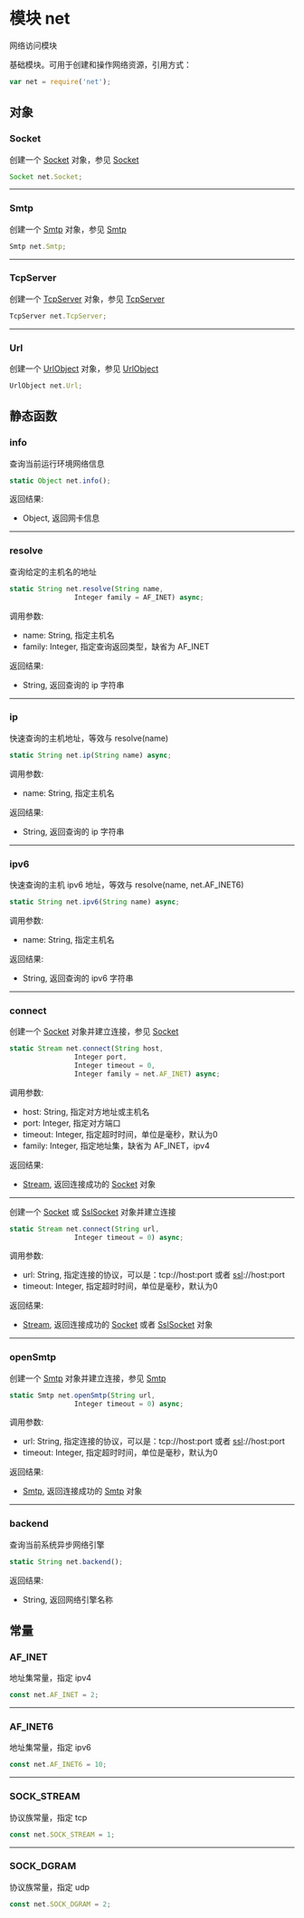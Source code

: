 # 模块 net
网络访问模块

基础模块。可用于创建和操作网络资源，引用方式：
```JavaScript
var net = require('net');
```
## 对象
        
### Socket
创建一个 [Socket](../../object/ifs/Socket.md) 对象，参见 [Socket](../../object/ifs/Socket.md)
```JavaScript
Socket net.Socket;
```

--------------------------
### Smtp
创建一个 [Smtp](../../object/ifs/Smtp.md) 对象，参见 [Smtp](../../object/ifs/Smtp.md)
```JavaScript
Smtp net.Smtp;
```

--------------------------
### TcpServer
创建一个 [TcpServer](../../object/ifs/TcpServer.md) 对象，参见 [TcpServer](../../object/ifs/TcpServer.md)
```JavaScript
TcpServer net.TcpServer;
```

--------------------------
### Url
创建一个 [UrlObject](../../object/ifs/UrlObject.md) 对象，参见 [UrlObject](../../object/ifs/UrlObject.md)
```JavaScript
UrlObject net.Url;
```

## 静态函数
        
### info
查询当前运行环境网络信息
```JavaScript
static Object net.info();
```

返回结果:
* Object, 返回网卡信息

--------------------------
### resolve
查询给定的主机名的地址
```JavaScript
static String net.resolve(String name,
                Integer family = AF_INET) async;
```

调用参数:
* name: String, 指定主机名
* family: Integer, 指定查询返回类型，缺省为 AF_INET

返回结果:
* String, 返回查询的 ip 字符串

--------------------------
### ip
快速查询的主机地址，等效与 resolve(name)
```JavaScript
static String net.ip(String name) async;
```

调用参数:
* name: String, 指定主机名

返回结果:
* String, 返回查询的 ip 字符串

--------------------------
### ipv6
快速查询的主机 ipv6 地址，等效与 resolve(name, net.AF_INET6)
```JavaScript
static String net.ipv6(String name) async;
```

调用参数:
* name: String, 指定主机名

返回结果:
* String, 返回查询的 ipv6 字符串

--------------------------
### connect
创建一个 [Socket](../../object/ifs/Socket.md) 对象并建立连接，参见 [Socket](../../object/ifs/Socket.md)
```JavaScript
static Stream net.connect(String host,
                Integer port,
                Integer timeout = 0,
                Integer family = net.AF_INET) async;
```

调用参数:
* host: String, 指定对方地址或主机名
* port: Integer, 指定对方端口
* timeout: Integer, 指定超时时间，单位是毫秒，默认为0
* family: Integer, 指定地址集，缺省为 AF_INET，ipv4

返回结果:
* [Stream](../../object/ifs/Stream.md), 返回连接成功的 [Socket](../../object/ifs/Socket.md) 对象

--------------------------
创建一个 [Socket](../../object/ifs/Socket.md) 或 [SslSocket](../../object/ifs/SslSocket.md) 对象并建立连接
```JavaScript
static Stream net.connect(String url,
                Integer timeout = 0) async;
```

调用参数:
* url: String, 指定连接的协议，可以是：tcp://host:port 或者 [ssl](ssl.md)://host:port
* timeout: Integer, 指定超时时间，单位是毫秒，默认为0

返回结果:
* [Stream](../../object/ifs/Stream.md), 返回连接成功的 [Socket](../../object/ifs/Socket.md) 或者 [SslSocket](../../object/ifs/SslSocket.md) 对象

--------------------------
### openSmtp
创建一个 [Smtp](../../object/ifs/Smtp.md) 对象并建立连接，参见 [Smtp](../../object/ifs/Smtp.md)
```JavaScript
static Smtp net.openSmtp(String url,
                Integer timeout = 0) async;
```

调用参数:
* url: String, 指定连接的协议，可以是：tcp://host:port 或者 [ssl](ssl.md)://host:port
* timeout: Integer, 指定超时时间，单位是毫秒，默认为0

返回结果:
* [Smtp](../../object/ifs/Smtp.md), 返回连接成功的 [Smtp](../../object/ifs/Smtp.md) 对象

--------------------------
### backend
查询当前系统异步网络引擎
```JavaScript
static String net.backend();
```

返回结果:
* String, 返回网络引擎名称

## 常量
        
### AF_INET
地址集常量，指定 ipv4
```JavaScript
const net.AF_INET = 2;
```

--------------------------
### AF_INET6
地址集常量，指定 ipv6
```JavaScript
const net.AF_INET6 = 10;
```

--------------------------
### SOCK_STREAM
协议族常量，指定 tcp
```JavaScript
const net.SOCK_STREAM = 1;
```

--------------------------
### SOCK_DGRAM
协议族常量，指定 udp
```JavaScript
const net.SOCK_DGRAM = 2;
```

